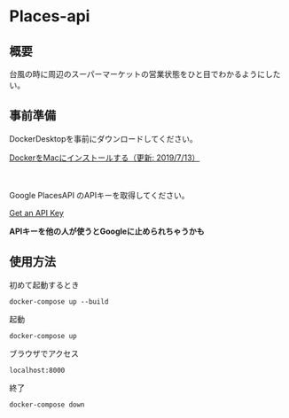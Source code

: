 # Places-api

## 概要

台風の時に周辺のスーパーマーケットの営業状態をひと目でわかるようにしたい。

## 事前準備

DockerDesktopを事前にダウンロードしてください。


[DockerをMacにインストールする（更新: 2019/7/13）](https://qiita.com/kurkuru/items/127fa99ef5b2f0288b81)

　

Google PlacesAPI のAPIキーを取得してください。

[Get an API Key](https://developers.google.com/places/web-service/get-api-key)

**APIキーを他の人が使うとGoogleに止められちゃうかも**


## 使用方法

初めて起動するとき
```
docker-compose up --build
```

起動
```
docker-compose up
```

ブラウザでアクセス
```
localhost:8000
```

終了
```
docker-compose down
```
